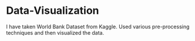 # Data-Visualization

I have taken World Bank Dataset from Kaggle. Used various pre-processing techniques and then visualized the data.
